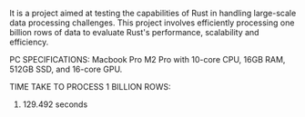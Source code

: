 It is a project aimed at testing the capabilities of Rust in handling large-scale data processing challenges. This project involves efficiently processing one billion rows of data to evaluate Rust's performance, scalability and efficiency.

PC SPECIFICATIONS:
Macbook Pro M2 Pro with 10-core CPU, 16GB RAM, 512GB SSD, and 16-core GPU.

TIME TAKE TO PROCESS 1 BILLION ROWS:

1. 129.492 seconds
